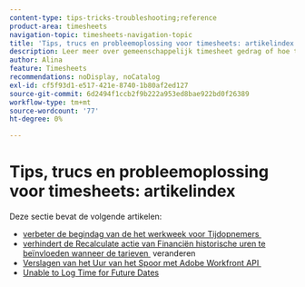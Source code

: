 ```yaml
---
content-type: tips-tricks-troubleshooting;reference
product-area: timesheets
navigation-topic: timesheets-navigation-topic
title: 'Tips, trucs en probleemoplossing voor timesheets: artikelindex'
description: Leer meer over gemeenschappelijk timesheet gedrag of hoe te om potentiële problemen met timesheets in de volgende artikelen problemen op te lossen.
author: Alina
feature: Timesheets
recommendations: noDisplay, noCatalog
exl-id: cf5f93d1-e517-421e-8740-1b80af2ed127
source-git-commit: 6d2494f1ccb2f9b222a953ed8bae922bd0f26389
workflow-type: tm+mt
source-wordcount: '77'
ht-degree: 0%

---
```


# Tips, trucs en probleemoplossing voor timesheets: artikelindex

Deze sectie bevat de volgende artikelen:

* [&#x200B; verbeter de begindag van de het werkweek voor Tijdopnemers &#x200B;](../../timesheets/tips-tricks-and-troubleshooting/correct-start-day-of-work-week.md)
* [&#x200B; verhindert de Recalculate actie van Financiën historische uren te beïnvloeden wanneer de tarieven &#x200B;](../../timesheets/tips-tricks-and-troubleshooting/prevent-recalculate-finance-action.md) veranderen
* [&#x200B; Verslagen van het Uur van het Spoor met Adobe Workfront API &#x200B;](../../timesheets/tips-tricks-and-troubleshooting/track-hour-records-with-wfapi.md)
* [Unable to Log Time for Future Dates](../../timesheets/tips-tricks-and-troubleshooting/unable-to-log-time-future-dates.md)
